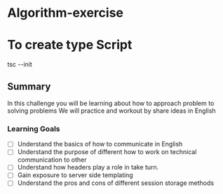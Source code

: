 # Algorithm-exercise
# To create type Script 
tsc --init 
## Summary

In this challenge you will be learning about how to approach problem to solving problems
We will practice and workout by share ideas in English

### Learning Goals

- [ ] Understand the basics of how to communicate in English
- [ ] Understand the purpose of different how to work on technical communication to other
- [ ] Understand how headers play a role in take turn.
- [ ] Gain exposure to server side templating
- [ ] Understand the pros and cons of different session storage methods
